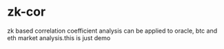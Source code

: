 # zk-cor
zk based correlation coefficient analysis can be applied to oracle, btc and eth market analysis.this is just demo
